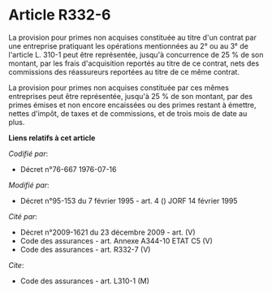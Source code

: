 # Article R332-6

La provision pour primes non acquises constituée au titre d'un contrat par une entreprise pratiquant les opérations
mentionnées au 2° ou au 3° de l'article L. 310-1 peut être représentée, jusqu'à concurrence de 25 % de son montant, par les
frais d'acquisition reportés au titre de ce contrat, nets des commissions des réassureurs reportées au titre de ce même
contrat.

La provision pour primes non acquises constituée par ces mêmes entreprises peut être représentée, jusqu'à 25 % de son
montant, par des primes émises et non encore encaissées ou des primes restant à émettre, nettes d'impôt, de taxes et de
commissions, et de trois mois de date au plus.

**Liens relatifs à cet article**

_Codifié par_:

  - Décret n°76-667 1976-07-16

_Modifié par_:

  - Décret n°95-153 du 7 février 1995 - art. 4 () JORF 14 février 1995

_Cité par_:

  - Décret n°2009-1621 du 23 décembre 2009 - art. (V)
  - Code des assurances - art. Annexe A344-10 ETAT C5 (V)
  - Code des assurances - art. R332-7 (V)

_Cite_:

  - Code des assurances - art. L310-1 (M)
